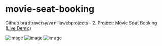 # movie-seat-booking
Github bradtraversy/vanillawebprojects - 2. Project: Movie Seat Booking ([Live Demo](https://ibrahim-yildirim.github.io/movie-seat-booking))

![image](https://user-images.githubusercontent.com/105647206/219871728-666ab91c-d07c-42a6-8742-cd045b52ab1a.png)
![image](https://user-images.githubusercontent.com/105647206/219871718-887a5069-c259-430b-aa28-3f857b7aed63.png)
![image](https://user-images.githubusercontent.com/105647206/219883699-861e034b-027f-43aa-b571-ccafb3e0e325.png)

